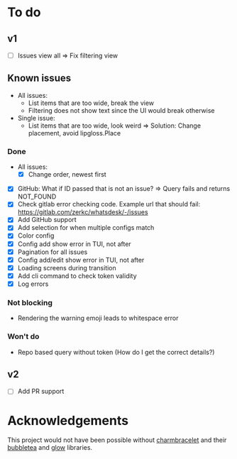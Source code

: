 # To do

## v1

- [ ] Issues view all => Fix filtering view

## Known issues

- All issues:
	- List items that are too wide, break the view
	- Filtering does not show text since the UI would break otherwise
- Single issue:
	- List items that are too wide, look weird => Solution: Change placement, avoid lipgloss.Place

### Done

- All issues:
	- [x] Change order, newest first
- [x] GitHub: What if ID passed that is not an issue? => Query fails and returns NOT_FOUND
- [x] Check gitlab error checking code. Example url that should fail: https://gitlab.com/zerkc/whatsdesk/-/issues
- [x] Add GitHub support
- [x] Add selection for when multiple configs match
- [x] Color config
- [x] Config add show error in TUI, not after
- [x] Pagination for all issues
- [x] Config add/edit show error in TUI, not after
- [x] Loading screens during transition
- [x] Add cli command to check token validity
- [x] Log errors

### Not blocking

- Rendering the warning emoji leads to whitespace error

### Won't do

- Repo based query without token (How do I get the correct details?)

## v2

- [ ] Add PR support

# Acknowledgements

This project would not have been possible without [charmbracelet](https://github.com/charmbracelet) and their
[bubbletea](https://github.com/charmbracelet/bubbletea) and [glow](https://github.com/charmbracelet/glow) libraries.
